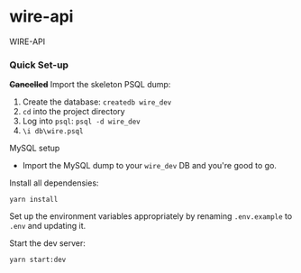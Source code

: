 # wire-api
WIRE-API


### Quick Set-up

~~**Cancelled**~~
Import the skeleton PSQL dump:

1. Create the database: `createdb wire_dev`
2. `cd` into the project directory
3. Log into `psql`: `psql -d wire_dev`
4. `\i db\wire.psql`

MySQL setup
- Import the MySQL dump to your `wire_dev` DB and you're good to go.

Install all dependensies:

```
yarn install
```

Set up the environment variables appropriately by renaming `.env.example` to `.env` and updating it.


Start the dev server:

```
yarn start:dev
```
